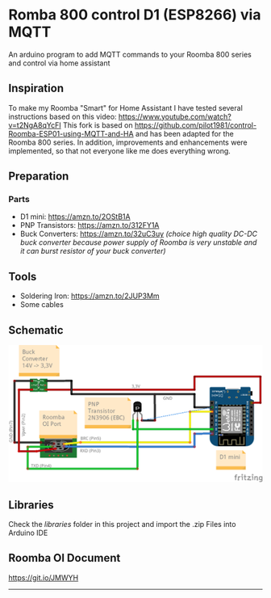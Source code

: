 # Romba 800 control D1 (ESP8266) via MQTT


An arduino program to add MQTT commands to your Roomba 800 series and control via home assistant

## Inspiration

To make my Roomba "Smart" for Home Assistant I have tested several instructions based on this video: https://www.youtube.com/watch?v=t2NgA8qYcFI
This fork is based on https://github.com/pilot1981/control-Roomba-ESP01-using-MQTT-and-HA and has been adapted for the Roomba 800 series.
In addition, improvements and enhancements were implemented, so that not everyone like me does everything wrong.

## Preparation

### Parts
+ D1 mini: https://amzn.to/2OStB1A
+ PNP Transistors: https://amzn.to/312FY1A
+ Buck Converters: https://amzn.to/32uC3uy *(choice high quality DC-DC buck converter because power supply of Roomba is very unstable and it can burst resistor of your buck converter)*

## Tools
+ Soldering Iron: https://amzn.to/2JUP3Mm
+ Some cables

## Schematic
![Schematic](https://github.com/didiatworkz/Romba800-control-D1-ESP8266-via-MQTT/raw/master/Roomba_Wiring_schematic.png)

## Libraries
Check the *libraries* folder in this project and import the .zip Files into Arduino IDE

## Roomba OI Document
https://git.io/JMWYH

---

